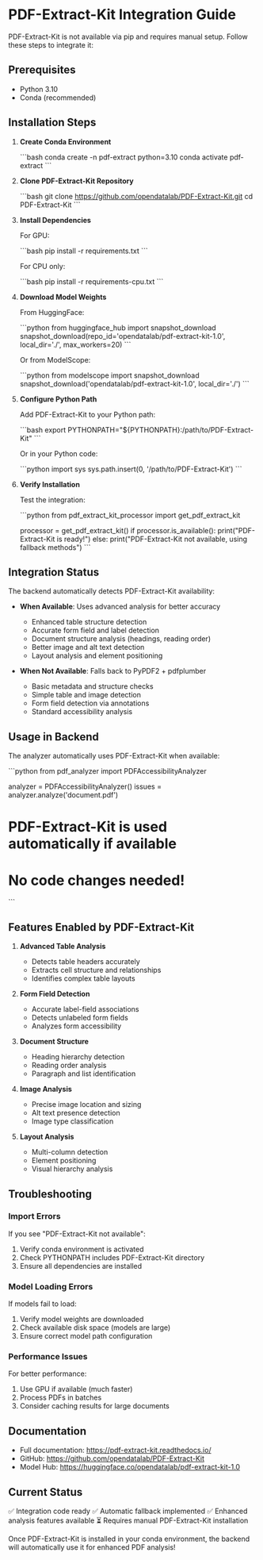 # PDF-Extract-Kit Integration Guide

PDF-Extract-Kit is not available via pip and requires manual setup. Follow these steps to integrate it:

## Prerequisites

- Python 3.10
- Conda (recommended)

## Installation Steps

1. **Create Conda Environment**

   \`\`\`bash
   conda create -n pdf-extract python=3.10
   conda activate pdf-extract
   \`\`\`

2. **Clone PDF-Extract-Kit Repository**

   \`\`\`bash
   git clone https://github.com/opendatalab/PDF-Extract-Kit.git
   cd PDF-Extract-Kit
   \`\`\`

3. **Install Dependencies**

   For GPU:

   \`\`\`bash
   pip install -r requirements.txt
   \`\`\`

   For CPU only:

   \`\`\`bash
   pip install -r requirements-cpu.txt
   \`\`\`

4. **Download Model Weights**

   From HuggingFace:

   \`\`\`python
   from huggingface_hub import snapshot_download
   snapshot_download(repo_id='opendatalab/pdf-extract-kit-1.0', local_dir='./', max_workers=20)
   \`\`\`

   Or from ModelScope:

   \`\`\`python
   from modelscope import snapshot_download
   snapshot_download('opendatalab/pdf-extract-kit-1.0', local_dir='./')
   \`\`\`

5. **Configure Python Path**

   Add PDF-Extract-Kit to your Python path:

   \`\`\`bash
   export PYTHONPATH="${PYTHONPATH}:/path/to/PDF-Extract-Kit"
   \`\`\`

   Or in your Python code:

   \`\`\`python
   import sys
   sys.path.insert(0, '/path/to/PDF-Extract-Kit')
   \`\`\`

6. **Verify Installation**

   Test the integration:

   \`\`\`python
   from pdf_extract_kit_processor import get_pdf_extract_kit
   
   processor = get_pdf_extract_kit()
   if processor.is_available():
       print("PDF-Extract-Kit is ready!")
   else:
       print("PDF-Extract-Kit not available, using fallback methods")
   \`\`\`

## Integration Status

The backend automatically detects PDF-Extract-Kit availability:

- **When Available**: Uses advanced analysis for better accuracy
  - Enhanced table structure detection
  - Accurate form field and label detection
  - Document structure analysis (headings, reading order)
  - Better image and alt text detection
  - Layout analysis and element positioning

- **When Not Available**: Falls back to PyPDF2 + pdfplumber
  - Basic metadata and structure checks
  - Simple table and image detection
  - Form field detection via annotations
  - Standard accessibility analysis

## Usage in Backend

The analyzer automatically uses PDF-Extract-Kit when available:

\`\`\`python
from pdf_analyzer import PDFAccessibilityAnalyzer

analyzer = PDFAccessibilityAnalyzer()
issues = analyzer.analyze('document.pdf')

# PDF-Extract-Kit is used automatically if available

# No code changes needed!

\`\`\`

## Features Enabled by PDF-Extract-Kit

1. **Advanced Table Analysis**
   - Detects table headers accurately
   - Extracts cell structure and relationships
   - Identifies complex table layouts

2. **Form Field Detection**
   - Accurate label-field associations
   - Detects unlabeled form fields
   - Analyzes form accessibility

3. **Document Structure**
   - Heading hierarchy detection
   - Reading order analysis
   - Paragraph and list identification

4. **Image Analysis**
   - Precise image location and sizing
   - Alt text presence detection
   - Image type classification

5. **Layout Analysis**
   - Multi-column detection
   - Element positioning
   - Visual hierarchy analysis

## Troubleshooting

### Import Errors

If you see "PDF-Extract-Kit not available":

1. Verify conda environment is activated
2. Check PYTHONPATH includes PDF-Extract-Kit directory
3. Ensure all dependencies are installed

### Model Loading Errors

If models fail to load:

1. Verify model weights are downloaded
2. Check available disk space (models are large)
3. Ensure correct model path configuration

### Performance Issues

For better performance:

1. Use GPU if available (much faster)
2. Process PDFs in batches
3. Consider caching results for large documents

## Documentation

- Full documentation: <https://pdf-extract-kit.readthedocs.io/>
- GitHub: <https://github.com/opendatalab/PDF-Extract-Kit>
- Model Hub: <https://huggingface.co/opendatalab/pdf-extract-kit-1.0>

## Current Status

✅ Integration code ready
✅ Automatic fallback implemented
✅ Enhanced analysis features available
⏳ Requires manual PDF-Extract-Kit installation

Once PDF-Extract-Kit is installed in your conda environment, the backend will automatically use it for enhanced PDF analysis!
